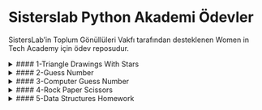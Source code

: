 # Sisterslab Python Akademi Ödevler

SistersLab’in Toplum Gönüllüleri Vakfı tarafından desteklenen Women in Tech Academy için ödev reposudur. 



<details>
<summary>
#### 1-Triangle Drawings With Stars
</summary>
##### [Kod](1-TriangleDrawingsWithStars.ipynb)
![gif](https://media.giphy.com/media/eGO8AfEHjNKKNOPCrl/giphy.gif)
</details>
<details>
<summary>
#### 2-Guess Number
</summary>
##### [Kod](2-GuessNumber.py)
![gif](https://media.giphy.com/media/4EFs2Z5VPSthcfhwLn/giphy.gif)
</details>
<details>
<summary>
#### 3-Computer Guess Number
</summary>
##### [Kod](3-ComputerGuessNumber.py)
![gif](https://media.giphy.com/media/3oKIPs1EVbbNZYq7EA/giphy.gif)
</details>
<details>
<summary>
#### 4-Rock Paper Scissors
</summary>
##### [Kod](4-RockPaperScissors.py)
![gif](https://media.giphy.com/media/gZ5jPakg02sujkkkg5/giphy.gif)
</details>
<details>
<summary>
#### 5-Data Structures Homework
</summary>
##### Question 1
</summary>
###### [Kod](Q1-listede_eksik_olan_sayilari_bulma.ipynb)
![gif](https://media.giphy.com/media/P1i1JsW2nNoBkn8xbb/giphy.gif)
</details>
